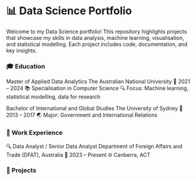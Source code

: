 # 📊 Data Science Portfolio

Welcome to my Data Science portfolio! This repository highlights projects that showcase my skills in data analysis, machine learning, visualisation, and statistical modelling. Each project includes code, documentation, and key insights.

### 🎓 Education
Master of Applied Data Analytics
The Australian National University
📅 2021 – 2024
📚 Specialisation in Computer Science
🔍 Focus: Machine learning, statistical modelling, data for research

Bachelor of International and Global Studies
The University of Sydney
📅 2013 – 2017
🌏 Major: Government and International Relations

### 💼 Work Experience
🔍 Data Analyst / Senior Data Analyst
Department of Foreign Affairs and Trade (DFAT), Australia
📅 2023 – Present
🌐 Canberra, ACT

### 🧠 Projects
